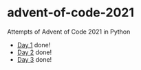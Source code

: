 # advent-of-code-2021
 Attempts of Advent of Code 2021 in Python

*  [Day 1](./day1/advent1.py) done!
*  [Day 2](./day2/advent2.py) done!
*  [Day 3](./day3/advent3.py) done!
